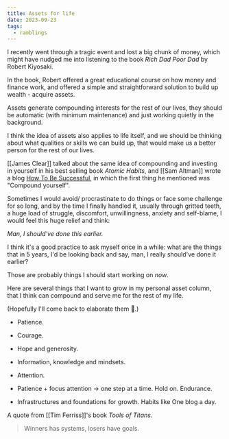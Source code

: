 ```yaml
---
title: Assets for life
date: 2023-09-23
tags:
  - ramblings
---
```


I recently went through a tragic event and lost a big chunk of money,
which might have nudged me into listening to the book *Rich Dad Poor Dad* by Robert Kiyosaki.

In the book, Robert offered a great educational course on how money and finance work, and offered a simple and straightforward solution to build up wealth - acquire assets.

Assets generate compounding interests for the rest of our lives, they should be automatic (with minimum maintenance) and just working quietly in the background.

I think the idea of assets also applies to life itself, and we should be thinking about what qualities or skills we can build up, 
that would make us a better person for the rest of our lives.

[[James Clear]] talked about the same idea of compounding and investing in yourself in his best selling book *Atomic Habits*, and [[Sam Altman]] wrote a blog [How To Be Successful](https://blog.samaltman.com/how-to-be-successful), in which the first thing he mentioned was "Compound yourself".

Sometimes I would avoid/ procrastinate to do things or face some challenge for so long, and by the time I finally handled it, usually through gritted teeth, a huge load of struggle, discomfort, unwillingness, anxiety and self-blame, I would feel this huge relief and think:

*Man, I should've done this earlier.*

I think it's a good practice to ask myself once in a while:
what are the things that in 5 years, I'd be looking back and say, man, I really should've done it earlier?

Those are probably things I should start working on *now*.

Here are several things that I want to grow in my personal asset column, that I think can compound and serve me for the rest of my life.

(Hopefully I'll come back to elaborate them 🤞.)

- Patience.

- Courage.

- Hope and generosity.

- Information, knowledge and mindsets.

- Attention.

- Patience + focus attention -> one step at a time. Hold on. Endurance.

- Infrastructures and foundations for growth. Habits like One blog a day.

A quote from [[Tim Ferriss]]'s book *Tools of Titans*.

> Winners has systems, losers have goals.
